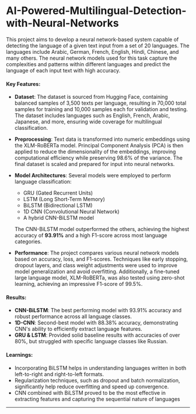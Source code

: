 # AI-Powered-Multilingual-Detection-with-Neural-Networks

This project aims to develop a neural network-based system capable of detecting the language of a given text input from a set of 20 languages. The languages include Arabic, German, French, English, Hindi, Chinese, and many others. The neural network models used for this task capture the complexities and patterns within different languages and predict the language of each input text with high accuracy.

#### Key Features:
- **Dataset**: The dataset is sourced from Hugging Face, containing balanced samples of 3,500 texts per language, resulting in 70,000 total samples for training and 10,000 samples each for validation and testing. The dataset includes languages such as English, French, Arabic, Japanese, and more, ensuring wide coverage for multilingual classification.
  
- **Preprocessing**: Text data is transformed into numeric embeddings using the XLM-RoBERTa model. Principal Component Analysis (PCA) is then applied to reduce the dimensionality of the embeddings, improving computational efficiency while preserving 98.6% of the variance. The final dataset is scaled and prepared for input into neural networks.

- **Model Architectures**: Several models were employed to perform language classification:
  - GRU (Gated Recurrent Units)
  - LSTM (Long Short-Term Memory)
  - BiLSTM (Bidirectional LSTM)
  - 1D CNN (Convolutional Neural Network)
  - A hybrid CNN-BiLSTM model

  The CNN-BiLSTM model outperformed the others, achieving the highest accuracy of **93.91%** and a high F1-score across most language categories.

- **Performance**: The project compares various neural network models based on accuracy, loss, and F1-scores. Techniques like early stopping, dropout layers, and class weight adjustments were used to improve model generalization and avoid overfitting. Additionally, a fine-tuned large language model, XLM-RoBERTa, was also tested using zero-shot learning, achieving an impressive F1-score of 99.5%.

#### Results:
- **CNN-BiLSTM**: The best performing model with 93.91% accuracy and robust performance across all language classes.
- **1D-CNN**: Second-best model with 88.38% accuracy, demonstrating CNN's ability to efficiently extract language features.
- **GRU & LSTM**: Provided solid baseline results with accuracies of over 80%, but struggled with specific language classes like Russian.

#### Learnings:
- Incorporating BiLSTM helps in understanding languages written in both left-to-right and right-to-left formats.
- Regularization techniques, such as dropout and batch normalization, significantly help reduce overfitting and speed up convergence.
- CNN combined with BiLSTM proved to be the most effective in extracting features and capturing the sequential nature of languages

--- 

